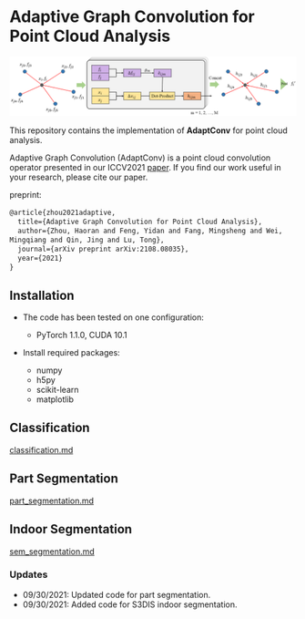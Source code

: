 # Adaptive Graph Convolution for Point Cloud Analysis

![example](./picture/kernel.png)

This repository contains the implementation of **AdaptConv** for point cloud analysis.

Adaptive Graph Convolution (AdaptConv) is a point cloud convolution operator presented in our ICCV2021 [paper](https://arxiv.org/abs/2108.08035). If you find our work useful in your research, please cite our paper.

preprint:

    @article{zhou2021adaptive,
      title={Adaptive Graph Convolution for Point Cloud Analysis},
      author={Zhou, Haoran and Feng, Yidan and Fang, Mingsheng and Wei, Mingqiang and Qin, Jing and Lu, Tong},
      journal={arXiv preprint arXiv:2108.08035},
      year={2021}
    }

## Installation

* The code has been tested on one configuration:
    - PyTorch 1.1.0, CUDA 10.1

* Install required packages:
    - numpy
    - h5py
    - scikit-learn
    - matplotlib

## Classification

[classification.md](./cls/classification.md)

## Part Segmentation

[part_segmentation.md](./part_seg/part_segmentation.md)

## Indoor Segmentation

[sem_segmentation.md](./sem_seg/sem_segmentation.md)


### Updates
* 09/30/2021: Updated code for part segmentation.
* 09/30/2021: Added code for S3DIS indoor segmentation.


